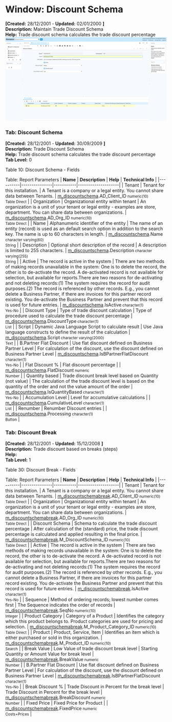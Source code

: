 # Window: Discount Schema

**[Created:** 28/12/2001 - **Updated:** 02/01/2000 **]**  
**Description:** Maintain Trade Discount Schema  
**Help:** Trade discount schema calculates the trade discount percentage  
![](/img/docs/manual/DiscountSchema-Window_iDempiere_v12.0.0.png)

### Tab: Discount Schema

**[Created:** 28/12/2001 - **Updated:** 30/09/2009 **]**   
**Description:** Trade Discount Schema  
**Help:** Trade discount schema calculates the trade discount percentage  
**Tab Level:** 0

Table 10: Discount Schema - Fields 

Table: Report Parameters
| **Name** | **Description** | **Help** | **Technical Info** |
|----------|---------------|-----------|--------------------|
| Tenant | Tenant for this installation. | A Tenant is a company or a legal entity. You cannot share data between Tenants. | [m_discountschema](https://idempiere-schemaspy.muriloht.com/adempiere/tables/m_discountschema.html).AD_Client_ID<small> numeric(10) <br/> Table Direct</small> | 
| Organization | Organizational entity within tenant | An organization is a unit of your tenant or legal entity - examples are store, department. You can share data between organizations. | [m_discountschema](https://idempiere-schemaspy.muriloht.com/adempiere/tables/m_discountschema.html).AD_Org_ID<small> numeric(10) <br/> Table Direct</small> | 
| Name | Alphanumeric identifier of the entity | The name of an entity (record) is used as an default search option in addition to the search key. The name is up to 60 characters in length. | [m_discountschema](https://idempiere-schemaspy.muriloht.com/adempiere/tables/m_discountschema.html).Name<small> character varying(60) <br/> String</small> | 
| Description | Optional short description of the record | A description is limited to 255 characters. | [m_discountschema](https://idempiere-schemaspy.muriloht.com/adempiere/tables/m_discountschema.html).Description<small> character varying(255) <br/> String</small> | 
| Active | The record is active in the system | There are two methods of making records unavailable in the system: One is to delete the record, the other is to de-activate the record. A de-activated record is not available for selection, but available for reports.There are two reasons for de-activating and not deleting records:(1) The system requires the record for audit purposes.(2) The record is referenced by other records. E.g., you cannot delete a Business Partner, if there are invoices for this partner record existing. You de-activate the Business Partner and prevent that this record is used for future entries. | [m_discountschema](https://idempiere-schemaspy.muriloht.com/adempiere/tables/m_discountschema.html).IsActive<small> character(1) <br/> Yes-No</small> | 
| Discount Type | Type of trade discount calculation | Type of procedure used to calculate the trade discount percentage | [m_discountschema](https://idempiere-schemaspy.muriloht.com/adempiere/tables/m_discountschema.html).DiscountType<small> character(1) <br/> List</small> | 
| Script | Dynamic Java Language Script to calculate result | Use Java language constructs to define the result of the calculation | [m_discountschema](https://idempiere-schemaspy.muriloht.com/adempiere/tables/m_discountschema.html).Script<small> character varying(2000) <br/> Text</small> | 
| B.Partner Flat Discount | Use flat discount defined on Business Partner Level | For calculation of the discount, use the discount defined on Business Partner Level | [m_discountschema](https://idempiere-schemaspy.muriloht.com/adempiere/tables/m_discountschema.html).IsBPartnerFlatDiscount<small> character(1) <br/> Yes-No</small> | 
| Flat Discount % | Flat discount percentage |  | [m_discountschema](https://idempiere-schemaspy.muriloht.com/adempiere/tables/m_discountschema.html).FlatDiscount<small> numeric <br/> Number</small> | 
| Quantity based | Trade discount break level based on Quantity (not value) | The calculation of the trade discount level is based on the quantity of the order and not the value amount of the order | [m_discountschema](https://idempiere-schemaspy.muriloht.com/adempiere/tables/m_discountschema.html).IsQuantityBased<small> character(1) <br/> Yes-No</small> | 
| Accumulation Level | Level for accumulative calculations |  | [m_discountschema](https://idempiere-schemaspy.muriloht.com/adempiere/tables/m_discountschema.html).CumulativeLevel<small> character(1) <br/> List</small> | 
| Renumber | Renumber Discount entries |  | [m_discountschema](https://idempiere-schemaspy.muriloht.com/adempiere/tables/m_discountschema.html).Processing<small> character(1) <br/> Button</small> | 


### Tab: Discount Break

**[Created:** 28/12/2001 - **Updated:** 15/12/2008 **]**   
**Description:** Trade discount based on breaks (steps)  
**Help:**   
**Tab Level:** 1

Table 30: Discount Break - Fields 

Table: Report Parameters
| **Name** | **Description** | **Help** | **Technical Info** |
|----------|---------------|-----------|--------------------|
| Tenant | Tenant for this installation. | A Tenant is a company or a legal entity. You cannot share data between Tenants. | [m_discountschemabreak](https://idempiere-schemaspy.muriloht.com/adempiere/tables/m_discountschemabreak.html).AD_Client_ID<small> numeric(10) <br/> Table Direct</small> | 
| Organization | Organizational entity within tenant | An organization is a unit of your tenant or legal entity - examples are store, department. You can share data between organizations. | [m_discountschemabreak](https://idempiere-schemaspy.muriloht.com/adempiere/tables/m_discountschemabreak.html).AD_Org_ID<small> numeric(10) <br/> Table Direct</small> | 
| Discount Schema | Schema to calculate the trade discount percentage | After calculation of the (standard) price, the trade discount percentage is calculated and applied resulting in the final price. | [m_discountschemabreak](https://idempiere-schemaspy.muriloht.com/adempiere/tables/m_discountschemabreak.html).M_DiscountSchema_ID<small> numeric(10) <br/> Table Direct</small> | 
| Active | The record is active in the system | There are two methods of making records unavailable in the system: One is to delete the record, the other is to de-activate the record. A de-activated record is not available for selection, but available for reports.There are two reasons for de-activating and not deleting records:(1) The system requires the record for audit purposes.(2) The record is referenced by other records. E.g., you cannot delete a Business Partner, if there are invoices for this partner record existing. You de-activate the Business Partner and prevent that this record is used for future entries. | [m_discountschemabreak](https://idempiere-schemaspy.muriloht.com/adempiere/tables/m_discountschemabreak.html).IsActive<small> character(1) <br/> Yes-No</small> | 
| Sequence | Method of ordering records; lowest number comes first | The Sequence indicates the order of records | [m_discountschemabreak](https://idempiere-schemaspy.muriloht.com/adempiere/tables/m_discountschemabreak.html).SeqNo<small> numeric(10) <br/> Integer</small> | 
| Product Category | Category of a Product | Identifies the category which this product belongs to.  Product categories are used for pricing and selection. | [m_discountschemabreak](https://idempiere-schemaspy.muriloht.com/adempiere/tables/m_discountschemabreak.html).M_Product_Category_ID<small> numeric(10) <br/> Table Direct</small> | 
| Product | Product, Service, Item | Identifies an item which is either purchased or sold in this organization. | [m_discountschemabreak](https://idempiere-schemaspy.muriloht.com/adempiere/tables/m_discountschemabreak.html).M_Product_ID<small> numeric(10) <br/> Search</small> | 
| Break Value | Low Value of trade discount break level | Starting Quantity or Amount Value for break level | [m_discountschemabreak](https://idempiere-schemaspy.muriloht.com/adempiere/tables/m_discountschemabreak.html).BreakValue<small> numeric <br/> Number</small> | 
| B.Partner Flat Discount | Use flat discount defined on Business Partner Level | For calculation of the discount, use the discount defined on Business Partner Level | [m_discountschemabreak](https://idempiere-schemaspy.muriloht.com/adempiere/tables/m_discountschemabreak.html).IsBPartnerFlatDiscount<small> character(1) <br/> Yes-No</small> | 
| Break Discount % | Trade Discount in Percent for the break level | Trade Discount in Percent for the break level | [m_discountschemabreak](https://idempiere-schemaspy.muriloht.com/adempiere/tables/m_discountschemabreak.html).BreakDiscount<small> numeric <br/> Number</small> | 
| Fixed Price | Fixed Price for Product |  | [m_discountschemabreak](https://idempiere-schemaspy.muriloht.com/adempiere/tables/m_discountschemabreak.html).FixedPrice<small> numeric <br/> Costs+Prices</small> | 



